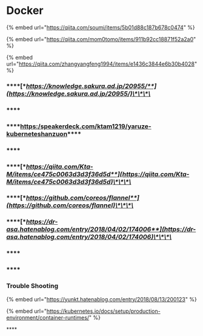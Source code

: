 # Docker

{% embed url="https://qiita.com/soumi/items/5b01d88c187b678c0474" %}

{% embed url="https://qiita.com/mom0tomo/items/911b92cc18871f52a2a0" %}

{% embed url="https://qiita.com/zhangyangfeng1994/items/e1436c3844e6b30b4028" %}

### \*\*\*\*[**https://knowledge.sakura.ad.jp/20955/**](https://knowledge.sakura.ad.jp/20955/)\*\*\*\*

### \*\*\*\*

### \*\*\*\*[**https:/**](https://speakerdeck.com/ktam1219/yaruze-kuberneteshanzuon)[**speakerdeck.com/ktam1219/yaruze-kuberneteshanzuon**](https://speakerdeck.com/ktam1219/yaruze-kuberneteshanzuon)\*\*\*\*

### \*\*\*\*

### \*\*\*\*[**https://qiita.com/Kta-M/items/ce475c0063d3d3f36d5d**](https://qiita.com/Kta-M/items/ce475c0063d3d3f36d5d)\*\*\*\*

### \*\*\*\*[**https://github.com/coreos/flannel**](https://github.com/coreos/flannel)\*\*\*\*

### \*\*\*\*[**https://dr-asa.hatenablog.com/entry/2018/04/02/174006**](https://dr-asa.hatenablog.com/entry/2018/04/02/174006)\*\*\*\*

### \*\*\*\*

### \*\*\*\*

### **Trouble Shooting**

{% embed url="https://yunkt.hatenablog.com/entry/2018/08/13/200123" %}

{% embed url="https://kubernetes.io/docs/setup/production-environment/container-runtimes/" %}

\*\*\*\*

### 



